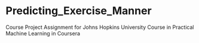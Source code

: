# Predicting_Exercise_Manner
Course Project Assignment for Johns Hopkins University Course in Practical Machine Learning in Coursera
